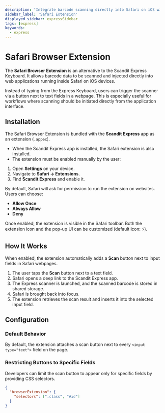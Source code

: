 ```yaml
---
description: 'Integrate barcode scanning directly into Safari on iOS with the Scandit Express extension.'
sidebar_label: 'Safari Extension'
displayed_sidebar: expressSidebar
tags: [express]
keywords:
  - express
---
```


# Safari Browser Extension

The **Safari Browser Extension** is an alternative to the Scandit Express Keyboard. It allows barcode data to be scanned and injected directly into web applications running inside Safari on iOS devices.

Instead of typing from the Express Keyboard, users can trigger the scanner via a button next to text fields in a webpage. This is especially useful for workflows where scanning should be initiated directly from the application interface.

## Installation

The Safari Browser Extension is bundled with the **Scandit Express** app as an extension (`.appex`).  

- When the Scandit Express app is installed, the Safari extension is also installed.  
- The extension must be enabled manually by the user:

1. Open **Settings** on your device.  
2. Navigate to **Safari → Extensions**.  
3. Find **Scandit Express** and enable it.  

By default, Safari will ask for permission to run the extension on websites. Users can choose:
- **Allow Once**
- **Always Allow**
- **Deny**

Once enabled, the extension is visible in the Safari toolbar. Both the extension icon and the pop-up UI can be customized (default icon: ⚡️).

## How It Works

When enabled, the extension automatically adds a **Scan** button next to input fields in Safari webpages.

1. The user taps the **Scan** button next to a text field.  
2. Safari opens a deep link to the Scandit Express app.  
3. The Express scanner is launched, and the scanned barcode is stored in shared storage.  
4. Safari is brought back into focus.  
5. The extension retrieves the scan result and inserts it into the selected input field.  

## Configuration

### Default Behavior

By default, the extension attaches a scan button next to every `<input type="text">` field on the page.

### Restricting Buttons to Specific Fields

Developers can limit the scan button to appear only for specific fields by providing CSS selectors.

```json
{
  "browserExtension": {
    "selectors": [".class", "#id"]
  }
}
